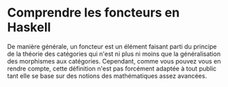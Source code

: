 # Comprendre les foncteurs en Haskell
De manière générale, un foncteur est un élément faisant parti du principe de la théorie des catégories qui n'est ni plus ni moins que la généralisation des morphismes aux catégories. Cependant, comme vous pouvez vous en rendre compte, cette définition n'est pas forcément adaptée à tout public tant elle se base sur des notions des mathématiques assez avancées. 
